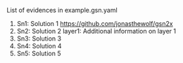 
List of evidences in example.gsn.yaml

1. Sn1: Solution 1
   https://github.com/jonasthewolf/gsn2x
2. Sn2: Solution 2
   layer1: Additional information on layer 1
3. Sn3: Solution 3
4. Sn4: Solution 4
5. Sn5: Solution 5
